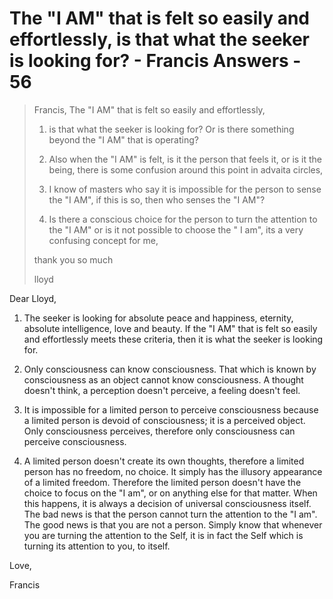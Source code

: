 # The "I AM" that is felt so easily and effortlessly, is that what the seeker is looking for? - Francis Answers - 56

>Francis, The "I AM" that is felt so easily and effortlessly,
>
>1. is that what the seeker is looking for? Or is there something beyond the "I AM" that is operating?
>
>2. Also when the "I AM" is felt, is it the person that feels it, or is it the being, there is some confusion around this point in advaita circles,
>
>3. I know of masters who say it is impossible for the person to sense the "I AM", if this is so, then who senses the "I AM"?
>
>4. Is there a conscious choice for the person to turn the attention to the "I AM" or is it not possible to choose the " I am", its a very confusing concept for me,
>
>thank you so much
>
>lloyd

Dear Lloyd,

1. The seeker is looking for absolute peace and happiness, eternity, absolute intelligence, love and beauty. If the "I AM" that is felt so easily and effortlessly meets these criteria, then it is what the seeker is looking for.

2. Only consciousness can know consciousness. That which is known by consciousness as an object cannot know consciousness. A thought doesn't think, a perception doesn't perceive, a feeling doesn't feel.

3. It is impossible for a limited person to perceive consciousness because a limited person is devoid of consciousness; it is a perceived object. Only consciousness perceives, therefore only consciousness can perceive consciousness.

4. A limited person doesn't create its own thoughts, therefore a limited person has no freedom, no choice. It simply has the illusory appearance of a limited freedom. Therefore the limited person doesn't have the choice to focus on the "I am", or on anything else for that matter. When this happens, it is always a decision of universal consciousness itself. The bad news is that the person cannot turn the attention to the "I am". The good news is that you are not a person. Simply know that whenever you are turning the attention to the Self, it is in fact the Self which is turning its attention to you, to itself.

Love,

Francis